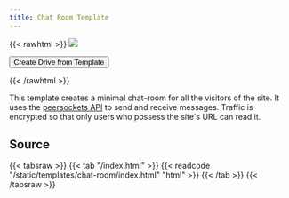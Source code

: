 ```yaml
---
title: Chat Room Template
---
```


{{< rawhtml >}}
<img class="template-thumb" src="/templates/chat-room.png">

<button class="create-drive">Create Drive from Template</button>

<script>
  const TEMPLATE_ROOT = '/templates/chat-room'
  window.TEMPLATE_FILES = [
    '/index.html'
  ]
</script>
<script src="/templates/index.js"></script>
{{< /rawhtml >}}

This template creates a minimal chat-room for all the visitors of the site. It uses the [peersockets API](https://beaker-browser.gitbook.io/docs/apis/beaker.peersockets) to send and receive messages. Traffic is encrypted so that only users who possess the site's URL can read it.

## Source

{{< tabsraw >}}
{{< tab "/index.html" >}}
{{< readcode "/static/templates/chat-room/index.html" "html" >}}
{{< /tab >}}
{{< /tabsraw >}}